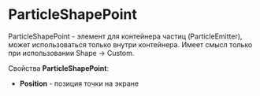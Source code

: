 # ParticleShapePoint

ParticleShapePoint - элемент для контейнера частиц (ParticleEmitter), может использоваться только внутри контейнера. Имеет смысл только при использовании Shape -> Custom.

Свойства **ParticleShapePoint**:

* **Position** - позиция точки на экране
